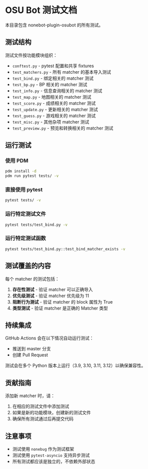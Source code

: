# OSU Bot 测试文档

本目录包含 nonebot-plugin-osubot 的所有测试。

## 测试结构

测试文件按功能模块组织：

- `conftest.py` - pytest 配置和共享 fixtures
- `test_matchers.py` - 所有 matcher 的基本导入测试
- `test_bind.py` - 绑定相关的 matcher 测试
- `test_bp.py` - BP 相关的 matcher 测试
- `test_info.py` - 信息查询相关的 matcher 测试
- `test_map.py` - 地图相关的 matcher 测试
- `test_score.py` - 成绩相关的 matcher 测试
- `test_update.py` - 更新相关的 matcher 测试
- `test_guess.py` - 游戏相关的 matcher 测试
- `test_misc.py` - 其他杂项 matcher 测试
- `test_preview.py` - 预览和转换相关的 matcher 测试

## 运行测试

### 使用 PDM

```bash
pdm install -d
pdm run pytest tests/ -v
```

### 直接使用 pytest

```bash
pytest tests/ -v
```

### 运行特定测试文件

```bash
pytest tests/test_bind.py -v
```

### 运行特定测试函数

```bash
pytest tests/test_bind.py::test_bind_matcher_exists -v
```

## 测试覆盖的内容

每个 matcher 的测试包括：

1. **存在性测试** - 验证 matcher 可以正确导入
2. **优先级测试** - 验证 matcher 优先级为 11
3. **阻断行为测试** - 验证 matcher 的 block 属性为 True
4. **类型测试** - 验证 matcher 是正确的 Matcher 类型

## 持续集成

GitHub Actions 会在以下情况自动运行测试：

- 推送到 master 分支
- 创建 Pull Request

测试会在多个 Python 版本上运行（3.9, 3.10, 3.11, 3.12）以确保兼容性。

## 贡献指南

添加新 matcher 时，请：

1. 在相应的测试文件中添加测试
2. 如果是新的功能模块，创建新的测试文件
3. 确保所有测试通过后再提交代码

## 注意事项

- 测试使用 `nonebug` 作为测试框架
- 测试使用 `pytest-asyncio` 支持异步测试
- 所有测试都应该是独立的，不依赖外部状态
